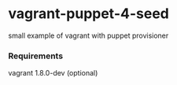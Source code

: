 # vagrant-puppet-4-seed
small example of vagrant with puppet provisioner


### Requirements
vagrant 1.8.0-dev (optional)